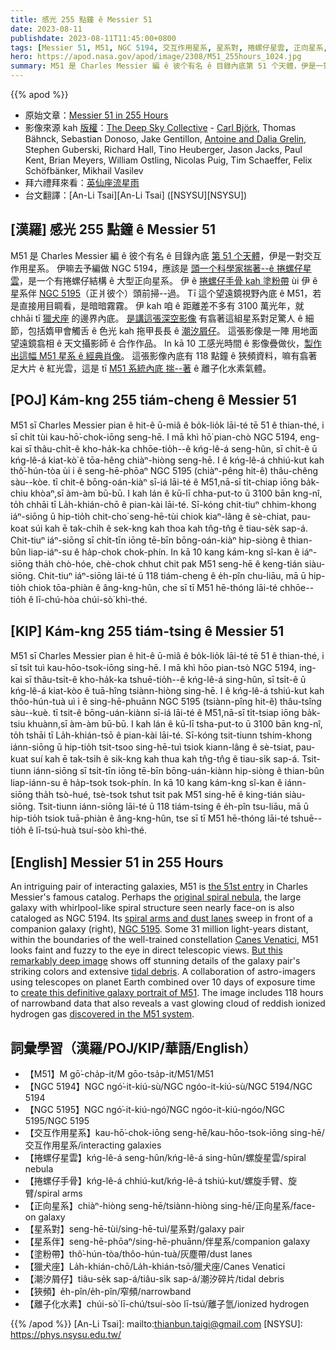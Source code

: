 ```yaml
---
title: 感光 255 點鐘 ê Messier 51
date: 2023-08-11
publishdate: 2023-08-11T11:45:00+0800
tags: [Messier 51, M51, NGC 5194, 交互作用星系, 星系對, 捲螺仔星雲, 正向星系, 星系伴, NGC 5195, 捲螺仔手骨, 塗粉帶, 獵犬座, 潮汐屑仔, 狹頻, 離子化水素, 水素]
hero: https://apod.nasa.gov/apod/image/2308/M51_255hours_1024.jpg
summary: M51 是 Charles Messier 編 ê 彼个有名 ê 目錄內底第 51 个天體，伊是一對交互作用星系。
---
```


{{% apod %}}

- 原始文章：[Messier 51 in 255 Hours](https://apod.nasa.gov/apod/ap230811.html)
- 影像來源 kah [版權][copyright]：[The Deep Sky Collective](https://www.astrobin.com/7hwtz0/) - [Carl Björk](https://elveteek.ch/en/m51-dsc), Thomas Bähnck, Sebastian Donoso, Jake Gentillon, [Antoine and Dalia Grelin](https://www.galactic-hunter.com/post/m51-the-whirlpool-galaxy), Stephen Guberski, Richard Hall, Tino Heuberger, Jason Jacks, Paul Kent, Brian Meyers, William Ostling, Nicolas Puig, Tim Schaeffer, Felix Schöfbänker, Mikhail Vasilev
- 拜六禮拜來看：[英仙座流星雨](https://blogs.nasa.gov/Watch_the_Skies/2023/08/07/best-meteor-shower-of-the-year-peaks-this-weekend/)
- 台文翻譯：[An-Li Tsai][An-Li Tsai] ([NSYSU][NSYSU])

## [漢羅] 感光 255 點鐘 ê Messier 51
M51 是 Charles Messier 編 ê 彼个有名 ê 目錄內底 [第 51 个天體][the 51st entry]，伊是一對交互作用星系。
伊嘛去予編做 NGC 5194，應該是 [頭一个科學家揣著--ê 捲螺仔星雲][original spiral nebula]，是一个有捲螺仔結構 ê 大型正向星系。
伊 ê [捲螺仔手骨 kah 塗粉帶][spiral arms and dust lanes] ùi 伊 ê 星系伴 [NGC 5195][NGC 5195]（正爿彼个）頭前掃--過。
Tī 這个望遠鏡視野內底 ê M51，若是直接用目睭看，是暗暗霧霧。
伊 kah 咱 ê 距離差不多有 3100 萬光年，就 chhāi tī [獵犬座][Canes Venatici] 的邊界內底。
[是講這張深空影像][But this remarkably deep image] 有翕著這組星系對足驚人 ê 細節，包括媠甲會觸舌 ê 色光 kah 拖甲長長 ê [潮汐屑仔][tidal debris]。
這張影像是一陣 用地面望遠鏡翕相 ê 天文攝影師 ê 合作作品。
In kā 10 工感光時間 ê 影像疊做伙，[製作出這幅 M51 星系 ê 經典肖像][create this definitive galaxy portrait of M51]。
這張影像內底有 118 點鐘 ê 狹頻資料，嘛有翕著足大片 ê 紅光雲，這是 tī [M51 系統內底 揣--著][discovered in the M51 system] ê 離子化水素氣體。

## [POJ] Kám-kng 255 tiám-cheng ê Messier 51
M51 sī Charles Messier pian ê hit-ê ū-miâ ê bo̍k-lio̍k lāi-té tē 51 ê thian-thé, i sī chi̍t tùi kau-hō͘-chok-iōng seng-hē.
I mā khì hō͘ pian-chò NGC 5194, eng-kai sī thâu-chi̍t-ê kho-ha̍k-ka chhōe-tio̍h--ê kńg-lê-á seng-hûn, sī chi̍t-ê ū kńg-lê-á kiat-kò͘ ê tōa-hêng chiàⁿ-hiòng seng-hē.
I ê kńg-lê-á chhiú-kut kah thô͘-hún-tòa ùi i ê seng-hē-phōaⁿ NGC 5195 (chiàⁿ-pêng hit-ê) thâu-chêng sàu--kòe.
tī chit-ê bōng-oán-kiàⁿ sī-iá lāi-té ê M51,nā-sī ti̍t-chiap iōng ba̍k-chiu khòaⁿ,sī àm-àm bū-bū.
I kah lán ê kū-lī chha-put-to ū 3100 bān kng-nî, to̍h chhāi tī La̍h-khián-chō ê pian-kài lāi-té.
Sī-kóng chit-tiuⁿ chhim-khong iáⁿ-siōng ū hip-tio̍h chit-cho͘ seng-hē-tùi chiok kiaⁿ-lâng ê sè-chiat, pau-koat súi kah ē tak-chi̍h ê sek-kng kah thoa kah tn̂g-tn̂g ê tiau-se̍k sap-á.
Chit-tiuⁿ iáⁿ-siōng sī chi̍t-tīn iōng tē-bīn bōng-oán-kiàⁿ hip-siòng ê thian-bûn liap-iáⁿ-su ê ha̍p-chok chok-phín.
In kā 10 kang kám-kng sî-kan ê iáⁿ-siōng tha̍h chò-hóe, chè-chok chhut chit pak M51 seng-hē ê keng-tián siàu-siōng.
Chit-tiuⁿ iáⁿ-siōng lāi-té ū 118 tiám-cheng ê e̍h-pîn chu-liāu, mā ū hip-tio̍h chiok tōa-phiàn ê âng-kng-hûn, che sī tī M51 hē-thóng lāi-té chhōe--tio̍h ê lī-chú-hòa chúi-sò͘ khì-thé.

## [KIP] Kám-kng 255 tiám-tsing ê Messier 51
M51 sī Charles Messier pian ê hit-ê ū-miâ ê bo̍k-lio̍k lāi-té tē 51 ê thian-thé, i sī tsi̍t tuì kau-hōo-tsok-iōng sing-hē.
I mā khì hōo pian-tsò NGC 5194, ing-kai sī thâu-tsi̍t-ê kho-ha̍k-ka tshuē-tio̍h--ê kńg-lê-á sing-hûn, sī tsi̍t-ê ū kńg-lê-á kiat-kòo ê tuā-hîng tsiànn-hiòng sing-hē.
I ê kńg-lê-á tshiú-kut kah thôo-hún-tuà uì i ê sing-hē-phuānn NGC 5195 (tsiànn-pîng hit-ê) thâu-tsîng sàu--kuè.
tī tsit-ê bōng-uán-kiànn sī-iá lāi-té ê M51,nā-sī ti̍t-tsiap iōng ba̍k-tsiu khuànn,sī àm-àm bū-bū.
I kah lán ê kū-lī tsha-put-to ū 3100 bān kng-nî, to̍h tshāi tī La̍h-khián-tsō ê pian-kài lāi-té.
Sī-kóng tsit-tiunn tshim-khong iánn-siōng ū hip-tio̍h tsit-tsoo sing-hē-tuì tsiok kiann-lâng ê sè-tsiat, pau-kuat suí kah ē tak-tsi̍h ê sik-kng kah thua kah tn̂g-tn̂g ê tiau-si̍k sap-á.
Tsit-tiunn iánn-siōng sī tsi̍t-tīn iōng tē-bīn bōng-uán-kiànn hip-siòng ê thian-bûn liap-iánn-su ê ha̍p-tsok tsok-phín.
In kā 10 kang kám-kng sî-kan ê iánn-siōng tha̍h tsò-hué, tsè-tsok tshut tsit pak M51 sing-hē ê king-tián siàu-siōng.
Tsit-tiunn iánn-siōng lāi-té ū 118 tiám-tsing ê e̍h-pîn tsu-liāu, mā ū hip-tio̍h tsiok tuā-phiàn ê âng-kng-hûn, tse sī tī M51 hē-thóng lāi-té tshuē--tio̍h ê lī-tsú-huà tsuí-sòo khì-thé.

## [English] Messier 51 in 255 Hours
An intriguing pair of interacting galaxies, M51 is [the 51st entry][the 51st entry] in Charles Messier's famous catalog.
Perhaps the [original spiral nebula][original spiral nebula], the large galaxy with whirlpool-like spiral structure seen nearly face-on is also cataloged as NGC 5194.
Its [spiral arms and dust lanes][spiral arms and dust lanes] sweep in front of a companion galaxy (right), [NGC 5195][NGC 5195].
Some 31 million light-years distant, within the boundaries of the well-trained constellation [Canes Venatici][Canes Venatici], M51 looks faint and fuzzy to the eye in direct telescopic views.
[But this remarkably deep image][But this remarkably deep image] shows off stunning details of the galaxy pair's striking colors and extensive [tidal debris][tidal debris].
A collaboration of astro-imagers using telescopes on planet Earth combined over 10 days of exposure time to [create this definitive galaxy portrait of M51][create this definitive galaxy portrait of M51].
The image includes 118 hours of narrowband data that also reveals a vast glowing cloud of reddish ionized hydrogen gas [discovered in the M51 system][discovered in the M51 system].

## 詞彙學習（漢羅/POJ/KIP/華語/English）
- 【M51】M gō͘-cha̍p-it/M gōo-tsa̍p-it/M51/M51
- 【NGC 5194】NGC ngó͘-it-kiú-sù/NGC ngóo-it-kiú-sù/NGC 5194/NGC 5194
- 【NGC 5195】NGC ngó͘-it-kiú-ngó͘/NGC ngóo-it-kiú-ngóo/NGC 5195/NGC 5195
- 【交互作用星系】kau-hō͘-chok-iōng seng-hē/kau-hōo-tsok-iōng sing-hē/交互作用星系/interacting galaxies
- 【捲螺仔星雲】kńg-lê-á seng-hûn/kńg-lê-á sing-hûn/螺旋星雲/spiral nebula
- 【捲螺仔手骨】kńg-lê-á chhiú-kut/kńg-lê-á tshiú-kut/螺旋手臂、旋臂/spiral arms
- 【正向星系】chiàⁿ-hiòng seng-hē/tsiànn-hiòng sing-hē/正向星系/face-on galaxy
- 【星系對】seng-hē-tùi/sing-hē-tuì/星系對/galaxy pair
- 【星系伴】seng-hē-phōaⁿ/sing-hē-phuānn/伴星系/companion galaxy
- 【塗粉帶】thô͘-hún-tòa/thôo-hún-tuà/灰塵帶/dust lanes
- 【獵犬座】La̍h-khián-chō/La̍h-khián-tsō/獵犬座/Canes Venatici
- 【潮汐屑仔】tiâu-se̍k sap-á/tiâu-si̍k sap-á/潮汐碎片/tidal debris
- 【狹頻】e̍h-pîn/e̍h-pîn/窄頻/narrowband
- 【離子化水素】chúi-sò͘ lī-chú/tsuí-sòo lī-tsú/離子氫/ionized hydrogen

{{% /apod %}}
[An-Li Tsai]: mailto:thianbun.taigi@gmail.com
[NSYSU]: https://phys.nsysu.edu.tw/

[copyright]: https://apod.nasa.gov/apod/fap/lib/about_apod.html#srapply
[License]: https://creativecommons.org/licenses/by/2.0/

[the 51st entry]:http://messier.obspm.fr/m/m051.html
[original spiral nebula]:http://messier.seds.org/more/m051_rosse.html
[spiral arms and dust lanes]:https://www.nasa.gov/feature/goddard/2017/messier-51-the-whirlpool-galaxy
[NGC 5195]:https://apod.nasa.gov/apod/ap130831.html
[Canes Venatici]:http://www.hawastsoc.org/deepsky/cvn/index.html
[But this remarkably deep image]:https://www.astrobin.com/7hwtz0/
[tidal debris]:https://apod.nasa.gov/apod/ap200108.html
[create this definitive galaxy portrait of M51]:https://theastroenthusiast.com/m51-processing/
[discovered in the M51 system]:https://arxiv.org/abs/1804.01699
